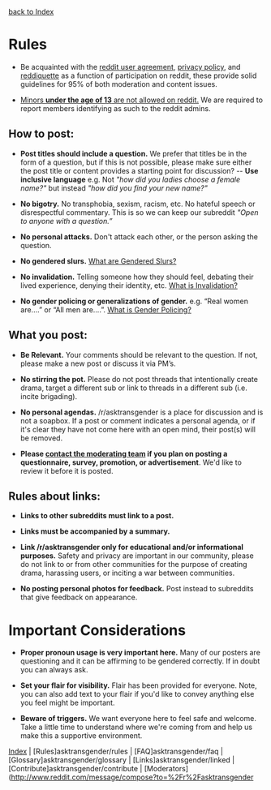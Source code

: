 [back to Index](/w/asktransgender/index)

# Rules

* Be acquainted with the [reddit user agreement](/help/useragreement), [privacy policy](/help/privacypolicy), and [reddiquette](/help/reddiquette) as a function of participation on reddit, these provide solid guidelines for 95% of both moderation and content issues.

* [Minors **under the age of 13** are not allowed on reddit.](/wiki/privacypolicy#wiki_children_under_13) We are required to report members identifying as such to the reddit admins.

## How to post:

* **Post titles should include a question.** 
We prefer that titles be in the form of a question, but if this is not possible, please make sure either the post title or content provides a starting point for discussion? -- **Use inclusive language** e.g. Not *"how did you ladies choose a female name?"* but instead *"how did you find your new name?"*

* **No bigotry.** No transphobia, sexism, racism, etc. No hateful speech or disrespectful commentary. This is so we can keep our subreddit *"Open to anyone with a question.”*

* **No personal attacks.** Don't attack each other, or the person asking the question. 

* **No gendered slurs.** [What are Gendered Slurs?](/r/asktransgender/wiki/genderedslurs)

* **No invalidation.** Telling someone how they should feel, debating their lived experience, denying their identity, etc. [What is Invalidation?](/r/asktransgender/wiki/invalidation)

* **No gender policing or generalizations of gender.** e.g. “Real women are....” or  “All men are....”. [What is Gender Policing?](/r/asktransgender/wiki/genderpolicing)

## What you post:

* **Be Relevant.** Your comments should be relevant to the question. If not, please make a new post or discuss it via PM’s.

* **No stirring the pot.** Please do not post threads that intentionally create drama, target a different sub or link to threads in a different sub (i.e. incite brigading).

* **No personal agendas.** /r/asktransgender is a place for discussion and is not a soapbox. If a post or comment indicates a personal agenda, or if it's clear they have not come here with an open mind, their post(s) will be removed.

* **Please [contact the moderating team](http://www.reddit.com/message/compose?to=%2Fr%2Fasktransgender) if you plan on posting a questionnaire, survey, promotion, or advertisement**. We'd like to review it before it is posted.

## Rules about links:

* **Links to other subreddits must link to a post.**

* **Links must be accompanied by a summary.**

* **Link /r/asktransgender only for educational and/or informational purposes.** Safety and privacy are important in our community, please do not link to or from other communities for the purpose of creating drama, harassing users, or inciting a war between communities.

* **No posting personal photos for feedback.**  Post instead to subreddits that give feedback on appearance. 

# Important Considerations

* **Proper pronoun usage is very important here.** Many of our posters are questioning and it can be affirming to be gendered correctly. If in doubt you can always ask.

* **Set your flair for visibility.** Flair has been provided for everyone. Note, you can also add text to your flair if you'd like to convey anything else you feel might be important.

* **Beware of triggers.**  We want everyone here to feel safe and welcome. Take a little time to understand where we're coming from and help us make this a supportive environment.

[Index](https://github.com/MissTeapot/LGBT-Wikis/blob/main/github_wiki/asktransgender/index.md) | [Rules]asktransgender/rules | [FAQ]asktransgender/faq | [Glossary]asktransgender/glossary | [Links]asktransgender/linked | [Contribute]asktransgender/contribute | [Moderators](http://www.reddit.com/message/compose?to=%2Fr%2Fasktransgender